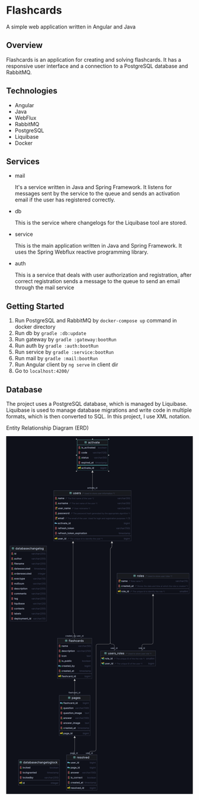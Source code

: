 # Flashcards

A simple web application written in Angular and Java

## Overview

Flashcards is an application for creating and solving flashcards. It has a responsive user interface and a connection to a PostgreSQL database and RabbitMQ.

## Technologies

* Angular
* Java
* WebFlux
* RabbitMQ
* PostgreSQL
* Liquibase
* Docker

## Services
* mail

    It's a service written in Java and Spring Framework. It listens for messages sent by the service to the queue and sends an activation email if the user has registered correctly.
* db

    This is the service where changelogs for the Liquibase tool are stored.
* service

    This is the main application written in Java and Spring Framework. It uses the Spring Webflux reactive programming library.
* auth

    This is a service that deals with user authorization and registration, after correct registration sends a message to the queue to send an email through the mail service

## Getting Started

1. Run PostgreSQL and RabbitMQ by `docker-compose up` command in docker directory
2. Run db by `gradle :db:update`
3. Run gateway by `gradle :gateway:bootRun`
4. Run auth by `gradle :auth:bootRun`
5. Run service by `gradle :service:bootRun`
6. Run mail by `gradle :mail:bootRun`
7. Run Angular client by `ng serve` in client dir
8. Go to `localhost:4200/`

## Database

The project uses a PostgreSQL database, which is managed by Liquibase. Liquibase is used to manage database migrations and write code in multiple formats, which is then converted to SQL. In this project, I use XML notation.

Entity Relationship Diagram (ERD)

![schema](doc/schema.png)
